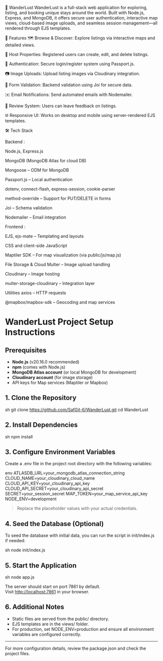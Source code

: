 🧭 WanderLust
WanderLust is a full-stack web application for exploring, listing, and booking unique stays around the world. Built with Node.js, Express, and MongoDB, it offers secure user authentication, interactive map views, cloud-based image uploads, and seamless session management—all rendered through EJS templates.

🚀 Features
🗺️ Browse & Discover: Explore listings via interactive maps and detailed views.

🧳 Host Properties: Registered users can create, edit, and delete listings.

🔐 Authentication: Secure login/register system using Passport.js.

📷 Image Uploads: Upload listing images via Cloudinary integration.

🧾 Form Validation: Backend validation using Joi for secure data.

✉️ Email Notifications: Send automated emails with Nodemailer.

💬 Review System: Users can leave feedback on listings.

🌐 Responsive UI: Works on desktop and mobile using server-rendered EJS templates.

🛠️ Tech Stack

Backend :

Node.js, Express.js

MongoDB (MongoDB Atlas for cloud DB)

Mongoose – ODM for MongoDB

Passport.js – Local authentication

dotenv, connect-flash, express-session, cookie-parser

method-override – Support for PUT/DELETE in forms

Joi – Schema validation

Nodemailer – Email integration

Frontend :

EJS, ejs-mate – Templating and layouts

CSS and client-side JavaScript

Maptiler SDK – For map visualization (via public/js/map.js)

File Storage & Cloud
Multer – Image upload handling

Cloudinary – Image hosting

multer-storage-cloudinary – Integration layer

Utilities
axios – HTTP requests

@mapbox/mapbox-sdk – Geocoding and map services


# WanderLust Project Setup Instructions

## Prerequisites

- **Node.js** (v20.16.0 recommended)
- **npm** (comes with Node.js)
- **MongoDB Atlas account** (or local MongoDB for development)
- **Cloudinary account** (for image storage)
- API keys for Map services (Maptiler or Mapbox)

## 1. Clone the Repository

sh
git clone https://github.com/SafGit-6/WanderLust.git
cd WanderLust


## 2. Install Dependencies

sh
npm install


## 3. Configure Environment Variables

Create a .env file in the project root directory with the following variables:

env
ATLASDB_URL=your_mongodb_atlas_connection_string
CLOUD_NAME=your_cloudinary_cloud_name
CLOUD_API_KEY=your_cloudinary_api_key
CLOUD_API_SECRET=your_cloudinary_api_secret
SECRET=your_session_secret
MAP_TOKEN=your_map_service_api_key
NODE_ENV=development


> Replace the placeholder values with your actual credentials.

## 4. Seed the Database (Optional)

To seed the database with initial data, you can run the script in init/index.js if needed:

sh
node init/index.js


## 5. Start the Application

sh
node app.js


The server should start on port 7861 by default.  
Visit [http://localhost:7861](http://localhost:7861) in your browser.

## 6. Additional Notes

- Static files are served from the public/ directory.
- EJS templates are in the views/ folder.
- For production, set NODE_ENV=production and ensure all environment variables are configured correctly.

---

For more configuration details, review the package.json and check the project files.
